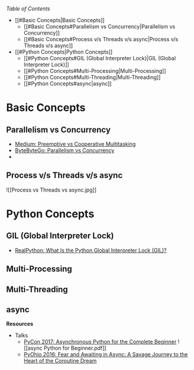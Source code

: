 *Table of Contents*
- [[#Basic Concepts|Basic Concepts]]
	- [[#Basic Concepts#Parallelism vs Concurrency|Parallelism vs Concurrency]]
	- [[#Basic Concepts#Process v/s Threads v/s async|Process v/s Threads v/s async]]
- [[#Python Concepts|Python Concepts]]
	- [[#Python Concepts#GIL (Global Interpreter Lock)|GIL (Global Interpreter Lock)]]
	- [[#Python Concepts#Multi-Processing|Multi-Processing]]
	- [[#Python Concepts#Multi-Threading|Multi-Threading]]
	- [[#Python Concepts#async|async]]

# Basic Concepts

## Parallelism vs Concurrency

- [Medium: Preemptive vs Cooperative Multitasking](https://medium.com/traveloka-engineering/cooperative-vs-preemptive-a-quest-to-maximize-concurrency-power-3b10c5a920fe)
- [ByteByteGo: Parallelism vs Concurrency](https://www.youtube.com/watch?v=RlM9AfWf1WU)
- 

## Process v/s Threads v/s async

![[Process vs Threads vs async.jpg]]

# Python Concepts

## GIL (Global Interpreter Lock)

- [RealPython: What Is the Python Global Interpreter Lock (GIL)?](https://realpython.com/python-gil/)

## Multi-Processing

## Multi-Threading

## async

**Resources**
- Talks
	- [PyCon 2017: Asynchronous Python for the Complete Beginner](https://www.youtube.com/watch?v=iG6fr81xHKA)
	  ![[async Python for Beginner.pdf]]
	- [PyOhio 2016: Fear and Awaiting in Async: A Savage Journey to the Heart of the Coroutine Dream](https://www.youtube.com/watch?v=E-1Y4kSsAFc)